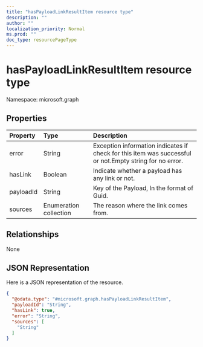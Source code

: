 ```yaml
---
title: "hasPayloadLinkResultItem resource type"
description: ""
author: ""
localization_priority: Normal
ms.prod: ""
doc_type: resourcePageType
---
```


# hasPayloadLinkResultItem resource type


Namespace: microsoft.graph



## Properties
|Property|Type|Description|
|:---|:---|:---|
|error|String|Exception information indicates if check for this item was successful or not.Empty string for no error.|
|hasLink|Boolean|Indicate whether a payload has any link or not.|
|payloadId|String|Key of the Payload, In the format of Guid.|
|sources|Enumeration collection|The reason where the link comes from.|

## Relationships
None

## JSON Representation
Here is a JSON representation of the resource.
<!-- {
  "blockType": "resource",
  "@odata.type": "microsoft.graph.hasPayloadLinkResultItem"
}
-->
``` json
{
  "@odata.type": "#microsoft.graph.hasPayloadLinkResultItem",
  "payloadId": "String",
  "hasLink": true,
  "error": "String",
  "sources": [
    "String"
  ]
}
```


